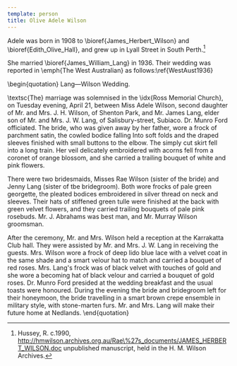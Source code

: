 ```yaml
---
template: person
title: Olive Adele Wilson
---
```


Adele was born in 1908 to \bioref{James_Herbert_Wilson} and \bioref{Edith_Olive_Hall},
and grew up in Lyall Street in South Perth.[^rae1]

She married \bioref{James_William_Lang} in 1936.
Their wedding was reported in \emph{The West Australian} as follows:\ref{WestAust1936}

\begin{quotation}
Lang—Wilson Wedding.

\textsc{The} marriage was solemnised in the \idx{Ross Memorial Church}, on Tuesday evening, April 21, between Miss Adele Wilson,
second daughter of Mr. and Mrs. J. H. Wilson, of Shenton Park, and Mr. James Lang, elder son of Mr. and Mrs. J. W. Lang,
of Salisbury-street, Subiaco. Dr. Munro Ford officiated. The bride, who was given away by her father,
wore a frock of parchment satin, the cowled bodice falling Into soft folds and the draped sleeves finished with small buttons
to the elbow. The simply cut skirt fell into a long train. Her veil delicately embroidered with acorns fell from a
coronet of orange blossom, and she carried a trailing bouquet of white and pink flowers.

There were two bridesmaids, Misses Rae Wilson (sister of the bride) and Jenny Lang (sister of tbe bridegroom).
Both wore frocks of pale green georgette, the pleated bodices embroidered in silver thread on neck and sleeves.
Their hats of stiffened green tulle were finished at the back with green velvet flowers,
and they carried trailing bouquets of pale pink rosebuds.
Mr. J. Abrahams was best man, and Mr. Murray Wilson groomsman.

After the ceremony, Mr. and Mrs. Wilson held a reception at the Karrakatta Club hall.
They were assisted by Mr. and Mrs. J. W. Lang in receiving the guests.
Mrs. Wilson wore a frock of deep lido blue lace with a velvet coat in the same shade and a smart velour hat to match and carried a bouquet of red roses.
Mrs. Lang's frock was of black velvet with touches of gold and she wore a becoming hat of black velour and carried a bouquet of gold roses.
Dr. Munro Ford presided at the wedding breakfast and the usual toasts were honoured.
During the evening the bride and bridegroom left for their honeymoon, the bride travelling in a smart brown crepe ensemble in military style,
with stone-marten furs. Mr. and Mrs. Lang will make their future home at Nedlands.
\end{quotation}

[^rae1]:
	Hussey, R. c.1990, http://hmwilson.archives.org.au/Rae\%27s_documents/JAMES_HERBERT_WILSON.doc
	unpublished manuscript, held in the  H. M. Wilson Archives.

[^WestAust1936]:
	SOCIAL AND PERSONAL (1936, April 30). \emph{The West Australian} (Perth, WA: 1879--1954), p.~8.
	Retrieved April 7, 2020, from \url{http://nla.gov.au/nla.news-article25148694}
